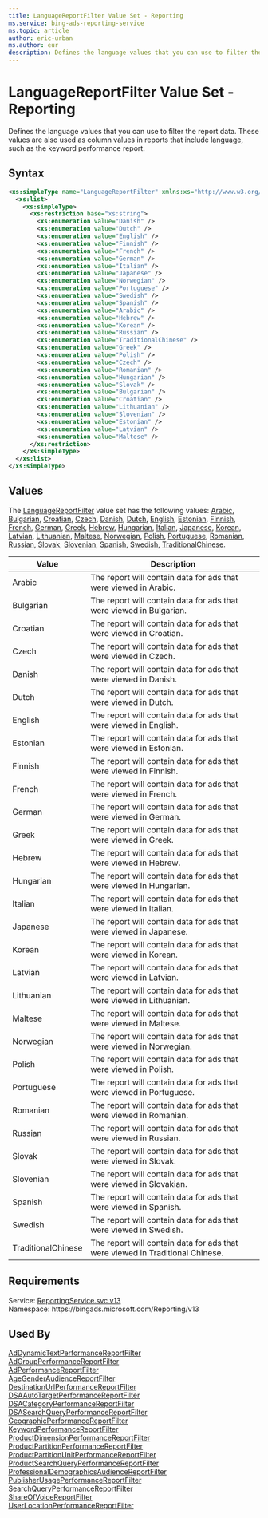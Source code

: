 ```yaml
---
title: LanguageReportFilter Value Set - Reporting
ms.service: bing-ads-reporting-service
ms.topic: article
author: eric-urban
ms.author: eur
description: Defines the language values that you can use to filter the report data.
---
```

# LanguageReportFilter Value Set - Reporting
Defines the language values that you can use to filter the report data. These values are also used as column values in reports that include language, such as the keyword performance report.

## Syntax
```xml
<xs:simpleType name="LanguageReportFilter" xmlns:xs="http://www.w3.org/2001/XMLSchema">
  <xs:list>
    <xs:simpleType>
      <xs:restriction base="xs:string">
        <xs:enumeration value="Danish" />
        <xs:enumeration value="Dutch" />
        <xs:enumeration value="English" />
        <xs:enumeration value="Finnish" />
        <xs:enumeration value="French" />
        <xs:enumeration value="German" />
        <xs:enumeration value="Italian" />
        <xs:enumeration value="Japanese" />
        <xs:enumeration value="Norwegian" />
        <xs:enumeration value="Portuguese" />
        <xs:enumeration value="Swedish" />
        <xs:enumeration value="Spanish" />
        <xs:enumeration value="Arabic" />
        <xs:enumeration value="Hebrew" />
        <xs:enumeration value="Korean" />
        <xs:enumeration value="Russian" />
        <xs:enumeration value="TraditionalChinese" />
        <xs:enumeration value="Greek" />
        <xs:enumeration value="Polish" />
        <xs:enumeration value="Czech" />
        <xs:enumeration value="Romanian" />
        <xs:enumeration value="Hungarian" />
        <xs:enumeration value="Slovak" />
        <xs:enumeration value="Bulgarian" />
        <xs:enumeration value="Croatian" />
        <xs:enumeration value="Lithuanian" />
        <xs:enumeration value="Slovenian" />
        <xs:enumeration value="Estonian" />
        <xs:enumeration value="Latvian" />
        <xs:enumeration value="Maltese" />
      </xs:restriction>
    </xs:simpleType>
  </xs:list>
</xs:simpleType>
```

## <a name="values"></a>Values

The [LanguageReportFilter](languagereportfilter.md) value set has the following values: [Arabic](#arabic), [Bulgarian](#bulgarian), [Croatian](#croatian), [Czech](#czech), [Danish](#danish), [Dutch](#dutch), [English](#english), [Estonian](#estonian), [Finnish](#finnish), [French](#french), [German](#german), [Greek](#greek), [Hebrew](#hebrew), [Hungarian](#hungarian), [Italian](#italian), [Japanese](#japanese), [Korean](#korean), [Latvian](#latvian), [Lithuanian](#lithuanian), [Maltese](#maltese), [Norwegian](#norwegian), [Polish](#polish), [Portuguese](#portuguese), [Romanian](#romanian), [Russian](#russian), [Slovak](#slovak), [Slovenian](#slovenian), [Spanish](#spanish), [Swedish](#swedish), [TraditionalChinese](#traditionalchinese).

|Value|Description|
|-----------|---------------|
|<a name="arabic"></a>Arabic|The report will contain data for ads that were viewed in Arabic.|
|<a name="bulgarian"></a>Bulgarian|The report will contain data for ads that were viewed in Bulgarian.|
|<a name="croatian"></a>Croatian|The report will contain data for ads that were viewed in Croatian.|
|<a name="czech"></a>Czech|The report will contain data for ads that were viewed in Czech.|
|<a name="danish"></a>Danish|The report will contain data for ads that were viewed in Danish.|
|<a name="dutch"></a>Dutch|The report will contain data for ads that were viewed in Dutch.|
|<a name="english"></a>English|The report will contain data for ads that were viewed in English.|
|<a name="estonian"></a>Estonian|The report will contain data for ads that were viewed in Estonian.|
|<a name="finnish"></a>Finnish|The report will contain data for ads that were viewed in Finnish.|
|<a name="french"></a>French|The report will contain data for ads that were viewed in French.|
|<a name="german"></a>German|The report will contain data for ads that were viewed in German.|
|<a name="greek"></a>Greek|The report will contain data for ads that were viewed in Greek.|
|<a name="hebrew"></a>Hebrew|The report will contain data for ads that were viewed in Hebrew.|
|<a name="hungarian"></a>Hungarian|The report will contain data for ads that were viewed in Hungarian.|
|<a name="italian"></a>Italian|The report will contain data for ads that were viewed in Italian.|
|<a name="japanese"></a>Japanese|The report will contain data for ads that were viewed in Japanese.|
|<a name="korean"></a>Korean|The report will contain data for ads that were viewed in Korean.|
|<a name="latvian"></a>Latvian|The report will contain data for ads that were viewed in Latvian.|
|<a name="lithuanian"></a>Lithuanian|The report will contain data for ads that were viewed in Lithuanian.|
|<a name="maltese"></a>Maltese|The report will contain data for ads that were viewed in Maltese.|
|<a name="norwegian"></a>Norwegian|The report will contain data for ads that were viewed in Norwegian.|
|<a name="polish"></a>Polish|The report will contain data for ads that were viewed in Polish.|
|<a name="portuguese"></a>Portuguese|The report will contain data for ads that were viewed in Portuguese.|
|<a name="romanian"></a>Romanian|The report will contain data for ads that were viewed in Romanian.|
|<a name="russian"></a>Russian|The report will contain data for ads that were viewed in Russian.|
|<a name="slovak"></a>Slovak|The report will contain data for ads that were viewed in Slovak.|
|<a name="slovenian"></a>Slovenian|The report will contain data for ads that were viewed in Slovakian.|
|<a name="spanish"></a>Spanish|The report will contain data for ads that were viewed in Spanish.|
|<a name="swedish"></a>Swedish|The report will contain data for ads that were viewed in Swedish.|
|<a name="traditionalchinese"></a>TraditionalChinese|The report will contain data for ads that were viewed in Traditional Chinese.|

## Requirements
Service: [ReportingService.svc v13](https://reporting.api.bingads.microsoft.com/Api/Advertiser/Reporting/v13/ReportingService.svc)  
Namespace: https\://bingads.microsoft.com/Reporting/v13  

## Used By
[AdDynamicTextPerformanceReportFilter](addynamictextperformancereportfilter.md)  
[AdGroupPerformanceReportFilter](adgroupperformancereportfilter.md)  
[AdPerformanceReportFilter](adperformancereportfilter.md)  
[AgeGenderAudienceReportFilter](agegenderaudiencereportfilter.md)  
[DestinationUrlPerformanceReportFilter](destinationurlperformancereportfilter.md)  
[DSAAutoTargetPerformanceReportFilter](dsaautotargetperformancereportfilter.md)  
[DSACategoryPerformanceReportFilter](dsacategoryperformancereportfilter.md)  
[DSASearchQueryPerformanceReportFilter](dsasearchqueryperformancereportfilter.md)  
[GeographicPerformanceReportFilter](geographicperformancereportfilter.md)  
[KeywordPerformanceReportFilter](keywordperformancereportfilter.md)  
[ProductDimensionPerformanceReportFilter](productdimensionperformancereportfilter.md)  
[ProductPartitionPerformanceReportFilter](productpartitionperformancereportfilter.md)  
[ProductPartitionUnitPerformanceReportFilter](productpartitionunitperformancereportfilter.md)  
[ProductSearchQueryPerformanceReportFilter](productsearchqueryperformancereportfilter.md)  
[ProfessionalDemographicsAudienceReportFilter](professionaldemographicsaudiencereportfilter.md)  
[PublisherUsagePerformanceReportFilter](publisherusageperformancereportfilter.md)  
[SearchQueryPerformanceReportFilter](searchqueryperformancereportfilter.md)  
[ShareOfVoiceReportFilter](shareofvoicereportfilter.md)  
[UserLocationPerformanceReportFilter](userlocationperformancereportfilter.md)  
